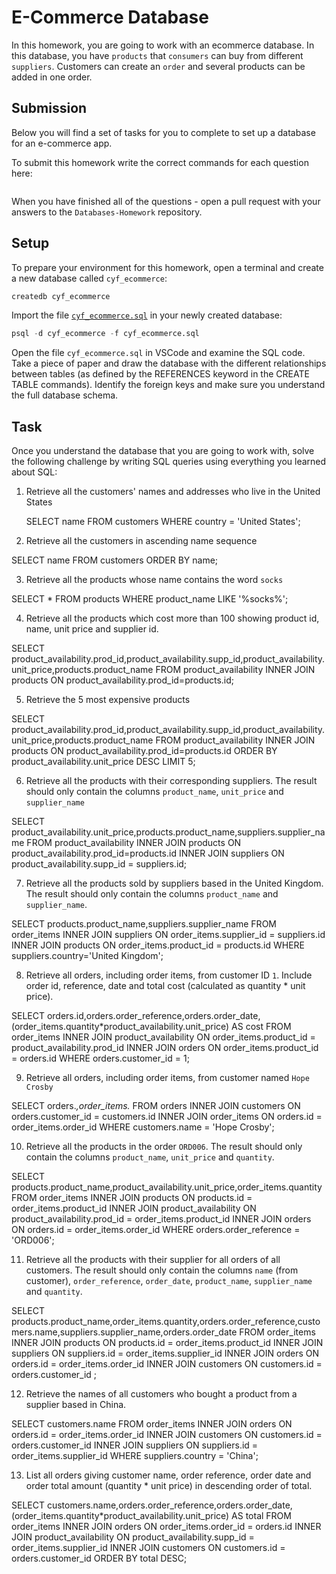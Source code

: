 # E-Commerce Database

In this homework, you are going to work with an ecommerce database. In this database, you have `products` that `consumers` can buy from different `suppliers`. Customers can create an `order` and several products can be added in one order.

## Submission

Below you will find a set of tasks for you to complete to set up a database for an e-commerce app.

To submit this homework write the correct commands for each question here:
```sql


```

When you have finished all of the questions - open a pull request with your answers to the `Databases-Homework` repository.

## Setup

To prepare your environment for this homework, open a terminal and create a new database called `cyf_ecommerce`:

```sql
createdb cyf_ecommerce
```

Import the file [`cyf_ecommerce.sql`](./cyf_ecommerce.sql) in your newly created database:

```sql
psql -d cyf_ecommerce -f cyf_ecommerce.sql
```

Open the file `cyf_ecommerce.sql` in VSCode and examine the SQL code. Take a piece of paper and draw the database with the different relationships between tables (as defined by the REFERENCES keyword in the CREATE TABLE commands). Identify the foreign keys and make sure you understand the full database schema.

## Task

Once you understand the database that you are going to work with, solve the following challenge by writing SQL queries using everything you learned about SQL:

1. Retrieve all the customers' names and addresses who live in the United States

   SELECT name FROM customers WHERE country = 'United States';


2. Retrieve all the customers in ascending name sequence

 SELECT  name FROM customers ORDER BY name;


3. Retrieve all the products whose name contains the word `socks`

SELECT * FROM products WHERE product_name LIKE '%socks%';


4. Retrieve all the products which cost more than 100 showing product id, name, unit price and supplier id.

SELECT product_availability.prod_id,product_availability.supp_id,product_availability.unit_price,products.product_name FROM product_availability INNER JOIN products ON product_availability.prod_id=products.id;



5. Retrieve the 5 most expensive products

SELECT product_availability.prod_id,product_availability.supp_id,product_availability.unit_price,products.product_name FROM product_availability INNER JOIN products ON product_availability.prod_id=products.id ORDER BY product_availability.unit_price DESC LIMIT 5;



6. Retrieve all the products with their corresponding suppliers. The result should only contain the columns `product_name`, `unit_price` and `supplier_name`

SELECT product_availability.unit_price,products.product_name,suppliers.supplier_name FROM product_availability INNER JOIN products ON product_availability.prod_id=products.id INNER JOIN suppliers ON product_availability.supp_id = suppliers.id;


7. Retrieve all the products sold by suppliers based in the United Kingdom. The result should only contain the columns `product_name` and `supplier_name`.

SELECT products.product_name,suppliers.supplier_name FROM order_items INNER JOIN suppliers ON order_items.supplier_id = suppliers.id INNER JOIN products ON order_items.product_id = products.id WHERE suppliers.country='United Kingdom';


8. Retrieve all orders, including order items, from customer ID `1`. Include order id, reference, date and total cost (calculated as quantity * unit price).

SELECT orders.id,orders.order_reference,orders.order_date,(order_items.quantity*product_availability.unit_price) AS cost FROM  order_items INNER JOIN product_availability ON order_items.product_id = product_availability.prod_id INNER JOIN orders ON order_items.product_id = orders.id WHERE orders.customer_id = 1;


9. Retrieve all orders, including order items, from customer named `Hope Crosby`

SELECT orders.*,order_items.* FROM orders INNER JOIN customers ON orders.customer_id = customers.id INNER JOIN order_items ON orders.id = order_items.order_id WHERE customers.name = 'Hope Crosby';

10. Retrieve all the products in the order `ORD006`. The result should only contain the columns `product_name`, `unit_price` and `quantity`.

SELECT products.product_name,product_availability.unit_price,order_items.quantity FROM order_items INNER JOIN products ON products.id = order_items.product_id INNER JOIN product_availability ON product_availability.prod_id = order_items.product_id INNER JOIN orders ON orders.id = order_items.order_id WHERE orders.order_reference = 'ORD006';


11. Retrieve all the products with their supplier for all orders of all customers. The result should only contain the columns `name` (from customer), `order_reference`, `order_date`, `product_name`, `supplier_name` and `quantity`.

SELECT products.product_name,order_items.quantity,orders.order_reference,customers.name,suppliers.supplier_name,orders.order_date FROM order_items INNER JOIN products ON products.id = order_items.product_id INNER JOIN suppliers ON suppliers.id = order_items.supplier_id INNER JOIN orders ON orders.id = order_items.order_id INNER JOIN customers ON customers.id = orders.customer_id ;


12. Retrieve the names of all customers who bought a product from a supplier based in China.

SELECT customers.name FROM order_items INNER JOIN orders ON orders.id = order_items.order_id INNER JOIN customers ON customers.id = orders.customer_id INNER JOIN suppliers ON suppliers.id = order_items.supplier_id WHERE suppliers.country = 'China';




13. List all orders giving customer name, order reference, order date and order total amount (quantity * unit price) in descending order of total.

 SELECT customers.name,orders.order_reference,orders.order_date,(order_items.quantity*product_availability.unit_price) AS total FROM order_items INNER JOIN orders ON order_items.order_id = orders.id INNER JOIN product_availability ON product_availability.supp_id = order_items.supplier_id INNER JOIN customers ON customers.id = orders.customer_id ORDER BY total DESC;

